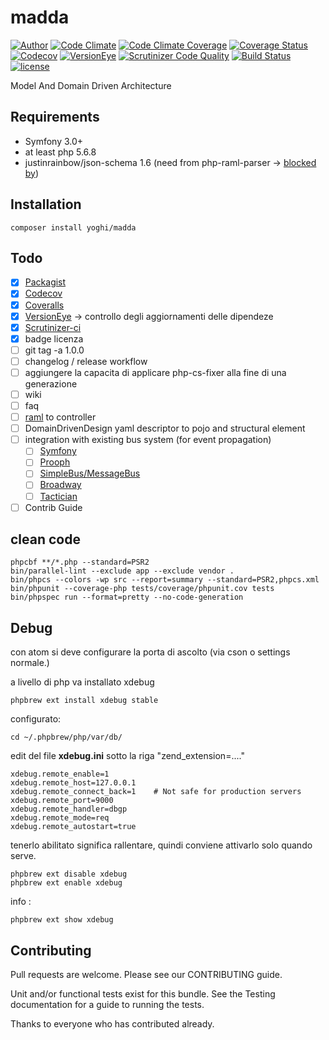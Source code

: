 # madda

[![Author](http://img.shields.io/badge/author-@yoghi-blue.svg?style=flat)](https://twitter.com/yoghi)
[![Code Climate](https://codeclimate.com/github/yoghi/madda/badges/gpa.svg)](https://codeclimate.com/github/yoghi/madda)
[![Code Climate Coverage](https://codeclimate.com/github/yoghi/madda/badges/coverage.svg)](https://codeclimate.com/github/yoghi/madda/coverage)
[![Coverage Status](https://coveralls.io/repos/github/yoghi/madda/badge.svg?branch=master)](https://coveralls.io/github/yoghi/madda?branch=master)
[![Codecov](https://codecov.io/gh/yoghi/madda/branch/master/graph/badge.svg)](https://codecov.io/gh/yoghi/madda)
[![VersionEye](https://www.versioneye.com/user/projects/5759ce3f7757a0003bd4bd0f/badge.svg?style=flat)](https://www.versioneye.com/user/projects/5759ce3f7757a0003bd4bd0f)
[![Scrutinizer Code Quality](https://scrutinizer-ci.com/g/yoghi/madda/badges/quality-score.png?b=master)](https://scrutinizer-ci.com/g/yoghi/madda/?branch=master)
[![Build Status](https://travis-ci.org/yoghi/madda.svg?branch=master)](https://travis-ci.org/yoghi/madda)
[![license](https://img.shields.io/aur/license/yaourt.svg?maxAge=2592000&style=flat)](https://github.com/yoghi/madda/blob/master/LICENSE)

Model And Domain Driven Architecture

## Requirements

 * Symfony 3.0+
 * at least php 5.6.8
 * justinrainbow/json-schema 1.6 (need from php-raml-parser -> [blocked by](https://github.com/alecsammon/php-raml-parser/pull/104))

## Installation

```
composer install yoghi/madda
```

## Todo

 - [X] [Packagist](https://packagist.org)
 - [X] [Codecov](https://codecov.io/)
 - [X] [Coveralls](https://coveralls.io/github/yoghi/madda)
 - [X] [VersionEye](https://www.versioneye.com) -> controllo degli aggiornamenti delle dipendeze
 - [X] [Scrutinizer-ci](https://scrutinizer-ci.com)
 - [X] badge licenza
 - [ ] git tag -a 1.0.0
 - [ ] changelog / release workflow
 - [ ] aggiungere la capacita di applicare php-cs-fixer alla fine di una generazione
 - [ ] wiki
 - [ ] faq
 - [ ] [raml](http://raml.org) to controller
 - [ ] DomainDrivenDesign yaml descriptor to pojo and structural element
 - [ ] integration with existing bus system (for event propagation)
    - [ ] [Symfony](http://symfony.com/)
    - [ ] [Prooph](https://github.com/prooph)
    - [ ] [SimpleBus/MessageBus](https://github.com/SimpleBus/MessageBus)
    - [ ] [Broadway](https://github.com/qandidate-labs/broadway)
    - [ ] [Tactician](http://tactician.thephpleague.com/)
 - [ ] Contrib Guide

## clean code

```
phpcbf **/*.php --standard=PSR2
bin/parallel-lint --exclude app --exclude vendor .
bin/phpcs --colors -wp src --report=summary --standard=PSR2,phpcs.xml
bin/phpunit --coverage-php tests/coverage/phpunit.cov tests
bin/phpspec run --format=pretty --no-code-generation
```

## Debug

con atom si deve configurare la porta di ascolto (via cson o settings normale.)

a livello di php va installato xdebug

```
phpbrew ext install xdebug stable
```

configurato:

```
cd ~/.phpbrew/php/var/db/
```
edit del file **xdebug.ini** sotto la riga "zend_extension=...."

~~~
xdebug.remote_enable=1
xdebug.remote_host=127.0.0.1
xdebug.remote_connect_back=1    # Not safe for production servers
xdebug.remote_port=9000
xdebug.remote_handler=dbgp
xdebug.remote_mode=req
xdebug.remote_autostart=true
~~~

tenerlo abilitato significa rallentare, quindi conviene attivarlo solo quando serve.

```
phpbrew ext disable xdebug
phpbrew ext enable xdebug
```

info :

```
phpbrew ext show xdebug
```

## Contributing

Pull requests are welcome. Please see our CONTRIBUTING guide.

Unit and/or functional tests exist for this bundle. See the Testing documentation for a guide to running the tests.

Thanks to everyone who has contributed already.
